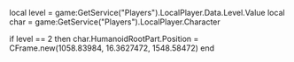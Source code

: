

local level = game:GetService("Players").LocalPlayer.Data.Level.Value
local char = game:GetService("Players").LocalPlayer.Character


if level == 2 then
    char.HumanoidRootPart.Position = CFrame.new(1058.83984, 16.3627472, 1548.58472)
end
